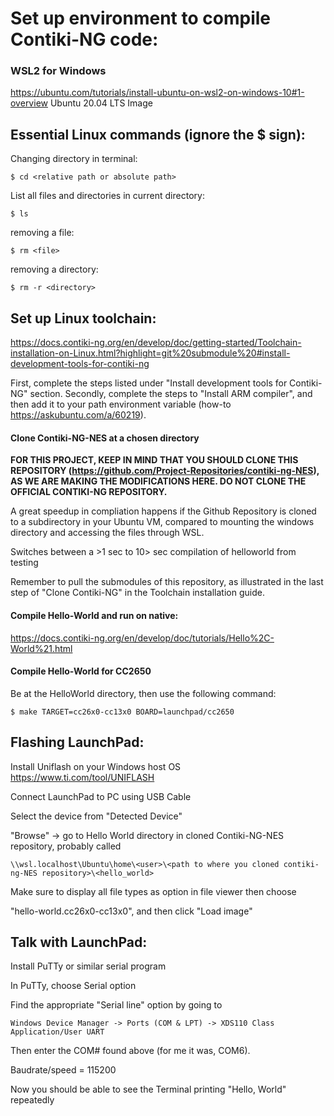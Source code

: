 # Set up environment to compile Contiki-NG code:

### WSL2 for Windows 
https://ubuntu.com/tutorials/install-ubuntu-on-wsl2-on-windows-10#1-overview
Ubuntu 20.04 LTS Image

## Essential Linux commands (ignore the $ sign): 
Changing directory in terminal: 

	$ cd <relative path or absolute path> 
List all files and directories in current directory: 

	$ ls
removing a file: 
	
 	$ rm <file>
removing a directory:
	
 	$ rm -r <directory>


## Set up Linux toolchain: 
https://docs.contiki-ng.org/en/develop/doc/getting-started/Toolchain-installation-on-Linux.html?highlight=git%20submodule%20#install-development-tools-for-contiki-ng

First, complete the steps listed under "Install development tools for Contiki-NG" section.
Secondly, complete the steps to "Install ARM compiler", and then add it to your path environment variable (how-to https://askubuntu.com/a/60219).

#### Clone Contiki-NG-NES at a chosen directory
**FOR THIS PROJECT, KEEP IN MIND THAT YOU SHOULD CLONE THIS REPOSITORY (https://github.com/Project-Repositories/contiki-ng-NES), AS WE ARE MAKING THE MODIFICATIONS HERE. DO NOT CLONE THE OFFICIAL CONTIKI-NG REPOSITORY.**

A great speedup in compliation happens if the Github Repository is cloned to a subdirectory in your Ubuntu VM, compared to mounting the windows directory and accessing the files through WSL.

Switches between a >1 sec to 10> sec compilation of helloworld from testing

Remember to pull the submodules of this repository, as illustrated in the last step of "Clone Contiki-NG" in the Toolchain installation guide.

#### Compile Hello-World and run on native:
https://docs.contiki-ng.org/en/develop/doc/tutorials/Hello%2C-World%21.html

#### Compile Hello-World for CC2650
Be at the HelloWorld directory, then use the following command:

	$ make TARGET=cc26x0-cc13x0 BOARD=launchpad/cc2650

## Flashing LaunchPad:
Install Uniflash on your Windows host OS 
https://www.ti.com/tool/UNIFLASH

Connect LaunchPad to PC using USB Cable

Select the device from "Detected Device"

"Browse" -> go to Hello World directory in cloned Contiki-NG-NES repository, probably called 
    
    \\wsl.localhost\Ubuntu\home\<user>\<path to where you cloned contiki-ng-NES repository>\<hello_world> 

Make sure to display all file types as option in file viewer then choose 

"hello-world.cc26x0-cc13x0", and then click "Load image"

## Talk with LaunchPad:

Install PuTTy or similar serial program

In PuTTy, choose Serial option

Find the appropriate "Serial line" option by going to 

    Windows Device Manager -> Ports (COM & LPT) -> XDS110 Class Application/User UART

Then enter the COM# found above (for me it was, COM6).

Baudrate/speed = 115200

Now you should be able to see the Terminal printing "Hello, World" repeatedly
